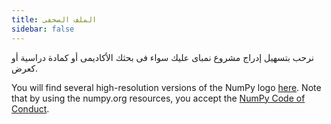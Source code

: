 ```yaml
---
title: الملف الصحفى
sidebar: false
---
```


نرحب بتسهيل إدراج مشروع نمباى عليك سواء فى بحثك الأكاديمى أو كمادة دراسية أو كعرض.

You will find several high-resolution versions of the NumPy logo [here](https://github.com/numpy/numpy/tree/main/branding/logo). Note that by using the numpy.org resources, you accept the [NumPy Code of Conduct](/code-of-conduct).
